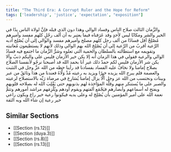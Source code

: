 ```yaml
---
title: "The Third Era: A Corrupt Ruler and the Hope for Reform"
tags: ['leadership', 'justice', 'expectation', "exposition"]
---
```


 والزَّمان الثالث صلاح الناس وفساد الوالي وهذا دون الذي قبله فإنَّ لولاة الناس يدًا في الخير والشر ومكانًا ليس لأحدٍ وقد عَرَفناه فيما يعتبر به أن ألف رجُلٍ كلهم مفسد وأميرهم مُصْلِحٌ أقل فسادًا من ألف رجل كلهم مصلح وأميرهم مفسد والوالي إلى أن يُصْلِح أدبه الرَّعية أقربُ من الرَّعية إلى أن يُصْلِحَ الله بهم الوالي وذلك لأنهم لا يستطيعون مُعاتبته وتقويمه مع استطالته بالسلطان والحمية التي تعلوه وشرُّ الزَّمان ما اجتمع فيه فسادُ الوالي والرعية  فقولي في هذا الزمان أنه إلا يكن خير الأزمان فليس على واليكم ذنبٌ وألا يكن شر الأزمان فليس لكم حمدٌ ذلك غير أنا  بحمد الله  قد أصبحنا نرجُو لأنفسنا الصلاح بصلاح إمامنا ولا نخافُ عليه الفساد بفسادنا قد رأينا حظه من الله  عزَّ وجل  في التثبت والعصمة فلم يبرح الله يزيده خيرًا ويزيد به رعيته مُذْ وَلَّاهُ فعندنا من هذا وثائقُ من عبر وبينات ونحتسب من الله عز وجل ألَّا يزال إمامنا يُسَارِع في مرضاة رَبِّه بالاستصلاح لرعيته والصبر على ما يُستنكر منهم وقلَّة المؤاخذة لهم بذنوبهم حتى يَقْلِبَ الله له بصلاحه قلوبهم ويفتح له أسماعهم وأبصارهم فيَجْمَع ألفتهم ويقوم أودهم ويُلْزِمَهم مراشد أمورهم وتتمُّ نعمة الله على أمير المؤمنين بأن يُصْلِحَ له وعلى يديه فيكونوا رعية خير راع ويكون راعي خير رعية  إن شاء الله  وبه الثقة

## Similar Sections
- [[Section (rs.12)]]
 - [[Section (duya.3)]]
 - [[Section (rs.8)]]
 - [[Section (rs.13)]]
